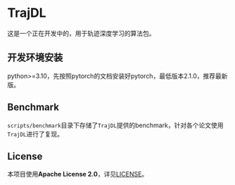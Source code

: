 # TrajDL

这是一个正在开发中的，用于轨迹深度学习的算法包。

## 开发环境安装

python>=3.10，先按照pytorch的文档安装好pytorch，最低版本2.1.0，推荐最新版。

## Benchmark

`scripts/benchmark`目录下存储了`TrajDL`提供的benchmark，针对各个论文使用`TrajDL`进行了复现。

## License
本项目使用**Apache License 2.0**，详见[LICENSE](LICENSE)。
